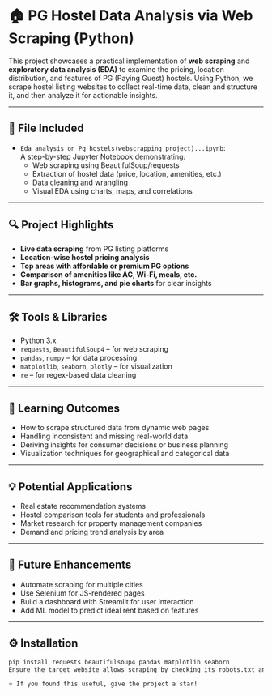 # 🏠 PG Hostel Data Analysis via Web Scraping (Python)

This project showcases a practical implementation of **web scraping** and **exploratory data analysis (EDA)** to examine the pricing, location distribution, and features of PG (Paying Guest) hostels. Using Python, we scrape hostel listing websites to collect real-time data, clean and structure it, and then analyze it for actionable insights.

---

## 📁 File Included
- `Eda analysis on Pg_hostels(webscrapping project)...ipynb`:  
  A step-by-step Jupyter Notebook demonstrating:
  - Web scraping using BeautifulSoup/requests
  - Extraction of hostel data (price, location, amenities, etc.)
  - Data cleaning and wrangling
  - Visual EDA using charts, maps, and correlations

---

## 🔍 Project Highlights
- **Live data scraping** from PG listing platforms
- **Location-wise hostel pricing analysis**
- **Top areas with affordable or premium PG options**
- **Comparison of amenities like AC, Wi-Fi, meals, etc.**
- **Bar graphs, histograms, and pie charts** for clear insights

---

## 🛠️ Tools & Libraries
- Python 3.x
- `requests`, `BeautifulSoup4` – for web scraping
- `pandas`, `numpy` – for data processing
- `matplotlib`, `seaborn`, `plotly` – for visualization
- `re` – for regex-based data cleaning

---

## 🧠 Learning Outcomes
- How to scrape structured data from dynamic web pages
- Handling inconsistent and missing real-world data
- Deriving insights for consumer decisions or business planning
- Visualization techniques for geographical and categorical data

---

## 💡 Potential Applications
- Real estate recommendation systems
- Hostel comparison tools for students and professionals
- Market research for property management companies
- Demand and pricing trend analysis by area

---

## 🚀 Future Enhancements
- Automate scraping for multiple cities
- Use Selenium for JS-rendered pages
- Build a dashboard with Streamlit for user interaction
- Add ML model to predict ideal rent based on features

---

## ⚙️ Installation

```bash
pip install requests beautifulsoup4 pandas matplotlib seaborn
Ensure the target website allows scraping by checking its robots.txt and terms of service.

⭐ If you found this useful, give the project a star!
